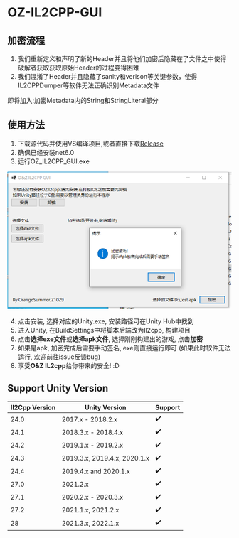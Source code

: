# OZ-IL2CPP-GUI

## 加密流程
1. 我们重新定义和声明了新的Header并且将他们加密后隐藏在了文件之中使得破解者获取获取原始Header的过程变得困难
2. 我们混淆了Header并且隐藏了sanity和verison等关键参数，使得IL2CPPDumper等软件无法正确识别Metadata文件

即将加入:加密Metadata内的String和StringLiteral部分


## 使用方法
1. 下载源代码并使用VS编译项目,或者直接下载[Release](https://github.com/Z1029-oRangeSumMer/O-Z-IL2CPP/releases) 
2. 确保已经安装net6.0
3. 运行OZ_IL2CPP_GUI.exe

![gui_application](pics/gui_main.png)

4. 点击安装, 选择对应的Unity.exe, 安装路径可在Unity Hub中找到
5. 进入Unity, 在BuildSettings中将脚本后端改为Il2cpp, 构建项目
6. 点击**选择exe文件**或**选择apk文件**, 选择刚刚构建出的游戏, 点击**加密**
7. 如果是apk, 加密完成后需要手动签名, exe则直接运行即可 (如果此时软件无法运行, 欢迎前往issue反馈bug)
8. 享受**O&Z IL2cpp**给你带来的安全! :D

## Support Unity Version

| Il2Cpp Version | Unity Version                | Support        |
| -------------- | ---------------------------- |--------------  |   
| 24.0           | 2017.x - 2018.2.x            |✔️              |
| 24.1           | 2018.3.x - 2018.4.x          |✔️              |
| 24.2           | 2019.1.x - 2019.2.x          |✔️              |
| 24.3           | 2019.3.x, 2019.4.x, 2020.1.x |✔️             |
| 24.4           | 2019.4.x and 2020.1.x        |✔️             |
| 27.0           | 2021.2.x                     |✔️              |
| 27.1           | 2020.2.x - 2020.3.x          | ✔️              |
| 27.2           | 2021.1.x, 2021.2.x           |✔️              |
| 28             | 2021.3.x, 2022.1.x           |✔️             |
